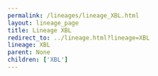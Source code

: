 ```yaml
---
permalink: /lineages/lineage_XBL.html
layout: lineage_page
title: Lineage XBL
redirect_to: ../lineage.html?lineage=XBL
lineage: XBL
parent: None
children: ['XBL']
---
```

